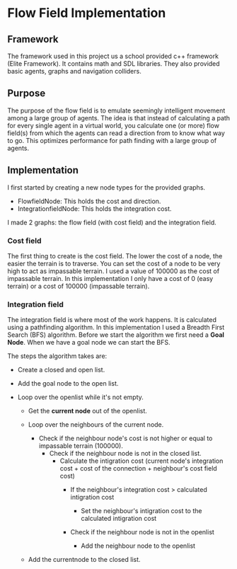 # Flow Field Implementation

## Framework
The framework used in this project us a school provided c++ framework (Elite Framework).
It contains math and SDL libraries. They also provided basic agents, graphs and navigation colliders.

## Purpose
The purpose of the flow field is to emulate seemingly intelligent movement among a large group of agents.
The idea is that instead of calculating a path for every single agent in a virtual world, you calculate one (or more) flow field(s)
from which the agents can read a direction from to know what way to go.
This optimizes performance for path finding with a large group of agents.

## Implementation
I first started by creating a new node types for the provided graphs.
  * FlowfieldNode: This holds the cost and direction.
  * IntegrationfieldNode: This holds the integration cost.

I made 2 graphs: the flow field (with cost field) and the integration field.

### Cost field
The first thing to create is the cost field. The lower the cost of a node, the easier the terrain is to traverse.
You can set the cost of a node to be very high to act as impassable terrain. I used a value of 100000 as the cost of impassable terrain.
In this implementation I only have a cost of 0 (easy terrain) or a cost of 100000 (impassable terrain).

### Integration field
The integration field is where most of the work happens. It is calculated using a pathfinding algorithm.
In this implementation I used a Breadth First Search (BFS) algorithm. 
Before we start the algorithm we first need a **Goal Node**. When we have a goal node we can start the BFS.

The steps the algorithm takes are:
  * Create a closed and open list.
  * Add the goal node to the open list.
  * Loop over the openlist while it's not empty.
  
     * Get the **current node** out of the openlist.
     * Loop over the neighbours of the current node.
     
        * Check if the neighbour node's cost is not higher or equal to impassable terrain (100000).
            * Check if the neighbour node is not in the closed list.
                * Calculate the intigration cost (current node's integration cost + cost of the connection + neighbour's cost field cost)
                    * If the neighbour's integration cost > calculated intigration cost
                        * Set the neighbour's intigration cost to the calculated intigration cost
                    
                    * Check if the neighbour node is not in the openlist
                       * Add the neighbour node to the openlist
     
     * Add the currentnode to the closed list.
                        
                        
                        
